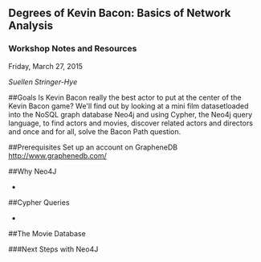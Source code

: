 ## Degrees of Kevin Bacon: Basics of Network Analysis

### Workshop Notes and Resources

Friday, March 27, 2015

_Suellen Stringer-Hye_

##Goals
Is Kevin Bacon really the best actor to put at the center of the Kevin Bacon game? We'll find out by looking at a mini film datasetloaded into the NoSQL graph database Neo4j and using Cypher, the Neo4j query language, to find actors and movies, discover related actors and directors and once and for all, solve the Bacon Path question.

##Prerequisites
Set up an account on GrapheneDB
http://www.graphenedb.com/


##Why Neo4J

* 

##Cypher Queries

* 
  
##The Movie Database



###Next Steps with Neo4J

